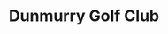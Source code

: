 ---
title: "Dunmurry Golf Club"
address: "91, Dunmurry Lane, Dunmurry, Belfast, County Antrim BT17 9JS"
tel: "028 9061 0834"
county: "Antrim"
category: "Pitch And Putt"
type: "Content"
lat: "54.545493"
lng: "-5.981761"
---